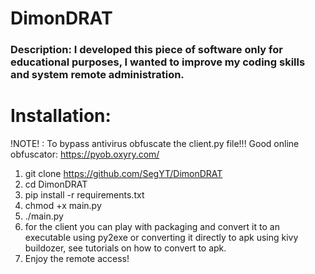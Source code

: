 # DimonDRAT
### Description: I developed this piece of software only for educational purposes, I wanted to improve my coding skills and system remote administration.
# Installation:

!NOTE! : To bypass antivirus obfuscate the client.py file!!!
Good online obfuscator: https://pyob.oxyry.com/

1. git clone https://github.com/SegYT/DimonDRAT
2. cd DimonDRAT
3. pip install -r requirements.txt
4. chmod +x main.py
5. ./main.py
6. for the client you can play with packaging and convert it to an executable using py2exe or converting it directly to apk using kivy buildozer, see tutorials on how to convert to apk.
7. Enjoy the remote access!
